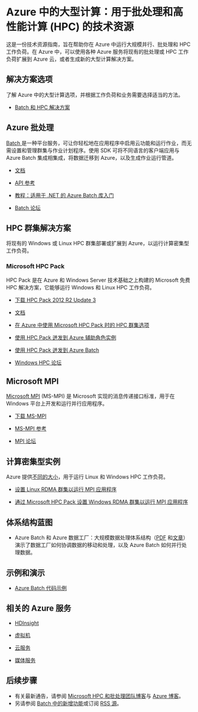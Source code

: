 <properties
   pageTitle="大型计算：用于批处理和高性能计算 (HPC) 的技术资源 | Azure"
   description="列出了旨在帮助你在 Azure 中运行大规模并行、批处理和 HPC 工作负荷的技术资源。"
   services="batch, cloud-services, virtual-machines"
   documentationCenter=""
   authors="dlepow"
   manager="timlt"
   editor=""/>

<tags
   ms.service="multiple"
   ms.date="09/29/2015"
   wacn.date="02/25/2016"/>

# Azure 中的大型计算：用于批处理和高性能计算 (HPC) 的技术资源
这是一份技术资源指南，旨在帮助你在 Azure 中运行大规模并行、批处理和 HPC 工作负荷。在 Azure 中，可以使用各种 Azure 服务将现有的批处理或 HPC 工作负荷扩展到 Azure 云，或者生成新的大型计算解决方案。

## 解决方案选项

了解 Azure 中的大型计算选项，并根据工作负荷和业务需要选择适当的方法。

* [Batch 和 HPC 解决方案](/documentation/articles/batch-hpc-solutions)


## Azure 批处理

[Batch ](/documentation/services/batch/) 是一种平台服务，可让你轻松地在应用程序中启用云功能和运行作业，而无需设置和管理群集与作业计划程序。使用 SDK 可将不同语言的客户端应用与 Azure Batch 集成相集成，将数据迁移到 Azure，以及生成作业运行管道。

* [文档](/documentation/services/batch/)

* [API 参考](https://msdn.microsoft.com/zh-cn/library/azure/dn820177.aspx)

* [教程：适用于 .NET 的 Azure Batch 库入门](/documentation/articles/batch-dotnet-get-started)

* [Batch 论坛](https://social.msdn.microsoft.com/Forums/home?forum=azurebatch)

## HPC 群集解决方案

将现有的 Windows 或 Linux HPC 群集部署或扩展到 Azure，以运行计算密集型工作负荷。

### Microsoft HPC Pack

HPC Pack 是在 Azure 和 Windows Server 技术基础之上构建的 Microsoft 免费 HPC 解决方案，它能够运行 Windows 和 Linux HPC 工作负荷。

* [下载 HPC Pack 2012 R2 Update 3](https://www.microsoft.com/zh-cn/download/details.aspx?id=49922)

* [文档](https://technet.microsoft.com/zh-cn/library/jj899572.aspx)


* [在 Azure 中使用 Microsoft HPC Pack 时的 HPC 群集选项](/documentation/articles/virtual-machines-hpcpack-cluster-options)

* [使用 HPC Pack 迸发到 Azure 辅助角色实例](https://technet.microsoft.com/library/gg481749.aspx)

* [使用 HPC Pack 迸发到 Azure Batch](https://technet.microsoft.com/library/mt612877.aspx)


* [Windows HPC 论坛](https://social.microsoft.com/Forums/home?category=windowshpc)


## Microsoft MPI

[Microsoft MPI](https://msdn.microsoft.com/zh-cn/library/bb524831.aspx) (MS-MPI) 是 Microsoft 实现的消息传递接口标准，用于在 Windows 平台上开发和运行并行应用程序。


* [下载 MS-MPI](http://go.microsoft.com/FWLink/p/?LinkID=389556)

* [MS-MPI 参考](https://msdn.microsoft.com/zh-cn/library/dn473458.aspx)

* [MPI 论坛](https://social.microsoft.com/Forums/home?forum=windowshpcmpi)


## 计算密集型实例

Azure 提供[不同的大小](/documentation/articles/virtual-machines-size-specs)，用于运行 Linux 和 Windows HPC 工作负荷。

* [设置 Linux RDMA 群集以运行 MPI 应用程序](/documentation/articles/virtual-machines-linux-cluster-rdma)

* [通过 Microsoft HPC Pack 设置 Windows RDMA 群集以运行 MPI 应用程序](/documentation/articles/virtual-machines-windows-hpcpack-cluster-rdma)

## 体系结构蓝图

* Azure Batch 和 Azure 数据工厂：大规模数据处理体系结构（[PDF](http://go.microsoft.com/fwlink/?linkid=717686) 和[文章](/documentation/articles/data-factory-data-processing-using-batch.md)）演示了数据工厂如何协调数据的移动和处理，以及 Azure Batch 如何并行处理数据。

## 示例和演示

* [Azure Batch 代码示例](https://github.com/Azure/azure-batch-samples)

## 相关的 Azure 服务

* [HDInsight](/documentation/services/hdinsight/)

* [虚拟机](/documentation/services/virtual-machines/)

* [云服务](/documentation/services/cloud-services/)

* [媒体服务](/documentation/services/media-services/)



## 后续步骤

* 有关最新通告，请参阅 [Microsoft HPC 和批处理团队博客](http://blogs.technet.com/b/windowshpc/)与 [Azure 博客](http://azure.microsoft.com/blog/tag/hpc/)。
* 另请参阅 [Batch 中的新增功能](/updates/?service=batch)或订阅 [RSS 源](/updates/feed/?service=batch)。

<!---HONumber=Mooncake_0215_2016-->